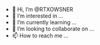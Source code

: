 - 👋 Hi, I’m @RTXOWSNER
- 👀 I’m interested in ...
- 🌱 I’m currently learning ...
- 💞️ I’m looking to collaborate on ...
- 📫 How to reach me ...

<!---
RTXOWSNER/RTXOWSNER is a ✨ special ✨ repository because its `README.md` (this file) appears on your GitHub profile.
You can click the Preview link to take a look at your changes.
--->
